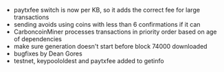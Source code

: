 * paytxfee switch is now per KB, so it adds the correct fee for large transactions
* sending avoids using coins with less than 6 confirmations if it can
* CarboncoinMiner processes transactions in priority order based on age of dependencies
* make sure generation doesn't start before block 74000 downloaded
* bugfixes by Dean Gores
* testnet, keypoololdest and paytxfee added to getinfo
